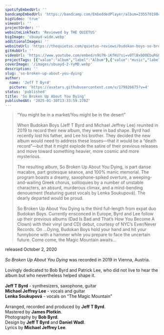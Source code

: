 ```yaml
---
spotifyEmbedUrl: ''
bandcampEmbedUrl: 'https://bandcamp.com/EmbeddedPlayer/album=2355701984/size=large/bgcol=ffffff/linkcol=0687f5/transparent=true/'
bigVideo: 'true'
vimeoUrl: ''
projectOrder: ''
websiteLinkText: 'Reviewed by THE QUIETUS'
bigImage: 'sbuayd-wide.webp'
additionalImages: ''
websiteUrl: 'https://thequietus.com/quietus-reviews/budokan-boys-so-broken-up-about-you-dying-review/'
gitHubUrl: ''
videoUrl: 'https://www.youtube.com/embed/n9U7N-iKfKU?si=vOTlBxbD0EbuRG8r'
projectTags: [{"value":"album","label":"Album"},{"value":"music","label":"Music"}]
coverImage: '/images/sbuayd-2-YyMD.webp'
description: ''
slug: 'so-broken-up-about-you-dying'
author:
  name: 'Jeff T Byrd'
  picture: 'https://avatars.githubusercontent.com/u/179826675?v=4'
status: 'published'
title: 'So Broken Up About You Dying'
publishedAt: '2025-01-30T13:33:59.278Z'
---
```


> “You might be in a market/You might be in the desert”\
> \
> When Budokan Boys (Jeff T Byrd and Michael Jeffrey Lee) reunited in 2019 to record their new album, they were in bad shape. Byrd had recently lost his father, and Lee his brother. They decided the new album would need to address these losses—that it would be a “death record"—but that it might explode the satire of their previous releases and move toward something heavier, more cosmic and more mysterious.\
> \
> The resulting album, So Broken Up About You Dying, is part danse macabre, part grotesque séance, and 100% manic memorial. The program boasts a dreamy, saxophone-spiked overture, a weeping-and-wailing Greek chorus, soliloquies by a number of unstable characters, an absurd, murderous climax, and a mind-bending denouement (featuring guest vocals by Lenka Soukupová). The dearly departed would be proud.\
> \
> So Broken Up About You Dying is the third full-length from expat duo Budokan Boys. Currently ensconced in Europe, Byrd and Lee follow up their previous albums (Dad Is Bad and That’s How You Become A Clown) with their vinyl (and CD) debut, courtesy of NYC’s Ever/Never Records. On ...Dying, Budokan Boys hold your hand and hit your funnybone with a hammer while you prepare to face the uncertain future. Come come, the Magic Mountain awaits...

released October 2, 2020\
\
*So Broken Up About You Dying* was recorded in 2019 in Vienna, Austria.\
\
Lovingly dedicated to Bob Byrd and Patrick Lee, who did not live to hear the album but who nevertheless helped shape it.\
\
**Jeff T Byrd** - synthesizers, saxophone, guitar\
**Michael Jeffrey Lee** - vocals and guitar\
**Lenka Soukupová** - vocals on “The Magic Mountain”\
\
Arranged, recorded and produced by **Jeff T Byrd**.\
Mastered by **James Plotkin**.\
Photography by **Bob Byrd**.\
Design by **Jeff T Byrd** and **Daniel Wadl**.\
Lyrics by **Michael Jeffrey Lee**.